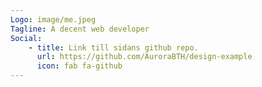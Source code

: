 ```yaml
---
Logo: image/me.jpeg
Tagline: A decent web developer
Social:
    - title: Link till sidans github repo.
      url: https://github.com/AuroraBTH/design-example
      icon: fab fa-github
---
```

